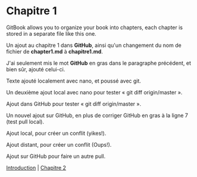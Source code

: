 # Chapitre 1

GitBook allows you to organize your book into chapters, each chapter is stored in a separate file like this one.

Un ajout au chapitre 1 dans **GitHub**, ainsi qu'un changement du nom de fichier de **chapter1.md** à **chapitre1.md**.

J'ai seulement mis le mot **GitHub** en gras dans le paragraphe précédent, et bien sûr, ajouté celui-ci.

Texte ajouté localement avec nano, et poussé avec git.

Un deuxième ajout local avec nano pour tester « git diff origin/master ».

Ajout dans GitHub pour tester « git diff origin/master ». 

Un nouvel ajout sur GitHub, en plus de corriger GitHub en gras à la ligne 7 (test pull local).

Ajout local, pour créer un conflit (yikes!).

Ajout distant, pour créer un conflit (Oups!).

Ajout sur GitHub pour faire un autre pull.

[Introduction](/README.md) \| [Chapitre 2](/chapitre2.md)
